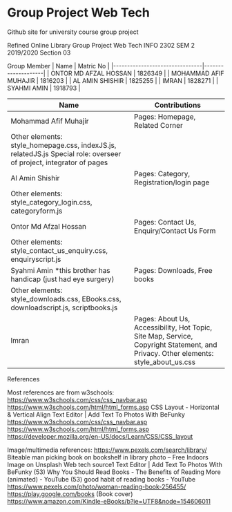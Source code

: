 # Group Project Web Tech
Github site for university course group project

Refined Online Library Group Project Web Tech INFO 2302 SEM 2 2019/2020
Section 03

Group Member
|     Name                       |     Matric   No    |
|--------------------------------|--------------------|
|     ONTOR MD AFZAL   HOSSAN    |     1826349        |
|     MOHAMMAD AFIF   MUHAJIR    |     1816203        |
|     AL AMIN SHISHIR            |     1825255        |
|     IMRAN                      |     1828271        |
|     SYAHMI AMIN                |     1918793        |





|     Name                                                               |     Contributions                                                                                                                                                                  |
|------------------------------------------------------------------------|------------------------------------------------------------------------------------------------------------------------------------------------------------------------------------|
|     Mohammad Afif Muhajir                                              |     Pages: Homepage, Related Corner           
Other elements: style_homepage.css, indexJS.js,   relatedJS.js           Special role: overseer of project, integrator of   pages    |
|     Al Amin Shishir                                                    |     Pages: Category, Registration/login page           
Other elements: style_category_login.css,   categoryform.js                                                                 |
|     Ontor Md Afzal Hossan                                              |     Pages: Contact Us, Enquiry/Contact Us Form           
Other elements: style_contact_us_enquiry.css,   enquiryscript.js                                                          |
|     Syahmi Amin *this brother has handicap (just had   eye surgery)    |     Pages: Downloads, Free books           
Other elements: style_downloads.css, EBooks.css,   downloadscript.js, scriptbooks.js                                                    |
|     Imran                                                              |     Pages: About Us, Accessibility, Hot Topic, Site   Map, Service, Copyright Statement, and Privacy.           Other elements: style_about_us.css                                 |





References 
 
Most references are from w3schools:
https://www.w3schools.com/css/css_navbar.asp
https://www.w3schools.com/html/html_forms.asp 
CSS Layout - Horizontal & Vertical Align
Text Editor | Add Text To Photos With BeFunky
https://www.w3schools.com/css/css_navbar.asp
https://www.w3schools.com/html/html_forms.asp
https://developer.mozilla.org/en-US/docs/Learn/CSS/CSS_layout

Image/multimedia references:
https://www.pexels.com/search/library/ 
Biteable man picking book on bookshelf in library photo – Free Indoors Image on Unsplash
Web tech source1
Text Editor | Add Text To Photos With BeFunky (53) Why You Should Read Books - The Benefits of Reading More (animated) - YouTube (53) good habit of reading books - YouTube
https://www.pexels.com/photo/woman-reading-book-256455/
https://play.google.com/books (Book cover)
https://www.amazon.com/Kindle-eBooks/b?ie=UTF8&node=154606011
